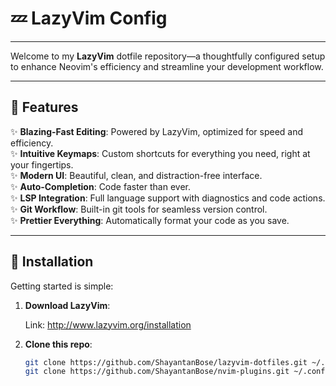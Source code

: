 # 💤 LazyVim Config
---

Welcome to my **LazyVim** dotfile repository—a thoughtfully configured setup to enhance Neovim's efficiency and streamline your development workflow.

---

## 🌟 Features
✨ **Blazing-Fast Editing**: Powered by LazyVim, optimized for speed and efficiency.  
✨ **Intuitive Keymaps**: Custom shortcuts for everything you need, right at your fingertips.  
✨ **Modern UI**: Beautiful, clean, and distraction-free interface.  
✨ **Auto-Completion**: Code faster than ever.  
✨ **LSP Integration**: Full language support with diagnostics and code actions.  
✨ **Git Workflow**: Built-in git tools for seamless version control.  
✨ **Prettier Everything**: Automatically format your code as you save.  

---

## 🚀 Installation  

Getting started is simple:

1. **Download LazyVim**:

   Link: http://www.lazyvim.org/installation
2. **Clone this repo**:
   ```bash
   git clone https://github.com/ShayantanBose/lazyvim-dotfiles.git ~/.config/nvim
   git clone https://github.com/ShayantanBose/nvim-plugins.git ~/.config/nvim
